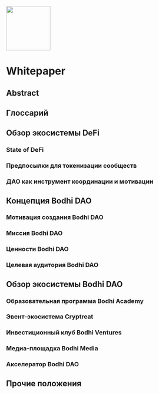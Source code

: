 <img src="https://github.com/Guru-Collective/Whitepaper/raw/master/images/logo_text.png" width="120">

# Whitepaper

## Abstract
## Глоссарий

## Обзор экосистемы DeFi 

### State of DeFi
### Предпосылки для токенизации сообществ 
### ДАО как инструмент координации и мотивации

## Концепция Bodhi DAO
### Мотивация создания Bodhi DAO
### Миссия Bodhi DAO
### Ценности Bodhi DAO
### Целевая аудитория Bodhi DAO

## Обзор экосистемы Bodhi DAO
### Образовательная программа Bodhi Academy
### Эвент-экосистема Cryptreat
### Инвестиционный клуб Bodhi Ventures
### Медиа-площадка Bodhi Media
### Акселератор Bodhi DAO

## Прочие положения

